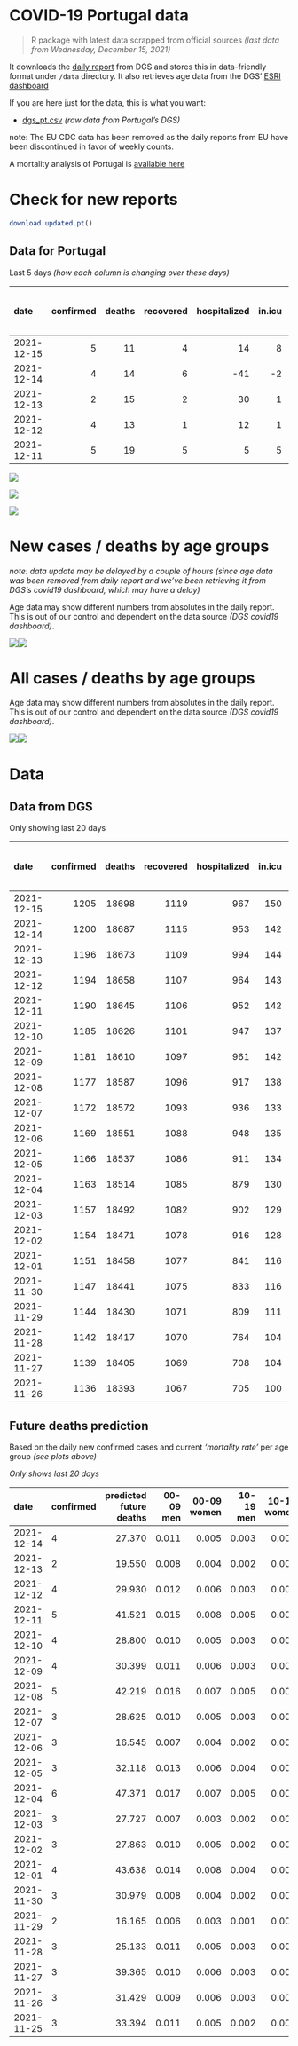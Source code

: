 COVID-19 Portugal data
================

> R package with latest data scrapped from official sources *(last data
> from Wednesday, December 15, 2021)*

It downloads the [daily
report](https://covid19.min-saude.pt/relatorio-de-situacao/) from DGS
and stores this in data-friendly format under `/data` directory. It also
retrieves age data from the DGS’ [ESRI
dashboard](https://covid19.min-saude.pt/ponto-de-situacao-atual-em-portugal/)

If you are here just for the data, this is what you want:

-   [dgs\_pt.csv](raw/master/data/dgs_pt.csv) *(raw data from Portugal’s
    DGS)*

note: The EU CDC data has been removed as the daily reports from EU have
been discontinued in favor of weekly counts.

A mortality analysis of Portugal is [available
here](https://averissimo.github.io/covid19-analysis/mortality.html)

# Check for new reports

``` r
download.updated.pt()
```

## Data for Portugal

Last 5 days *(how each column is changing over these days)*

| date       | confirmed | deaths | recovered | hospitalized | in.icu | first vaccine | second vaccine | confirmed m 00-09 | confirmed w 00-09 | confirmed m 10-19 | confirmed w 10-19 | confirmed m 20-29 | confirmed w 20-29 | confirmed m 30-39 | confirmed w 30-39 | confirmed m 40-49 | confirmed w 40-49 | confirmed m 50-59 | confirmed w 50-59 | confirmed m 60-69 | confirmed w 60-69 | confirmed m 70-79 | confirmed w 70-79 | confirmed m 80+ | confirmed w 80+ | death m 00-09 | death w 00-09 | death m 10-19 | death w 10-19 | death m 20-29 | death w 20-29 | death m 30-39 | death w 30-39 | death m 40-49 | death w 40-49 | death m 50-59 | death w 50-59 | death m 60-69 | death w 60-69 | death m 70-79 | death w 70-79 | death m 80+ | death w 80+ |
|:-----------|----------:|-------:|----------:|-------------:|-------:|--------------:|---------------:|------------------:|------------------:|------------------:|------------------:|------------------:|------------------:|------------------:|------------------:|------------------:|------------------:|------------------:|------------------:|------------------:|------------------:|------------------:|------------------:|----------------:|----------------:|--------------:|--------------:|--------------:|--------------:|--------------:|--------------:|--------------:|--------------:|--------------:|--------------:|--------------:|--------------:|--------------:|--------------:|--------------:|--------------:|------------:|------------:|
| 2021-12-15 |         5 |     11 |         4 |           14 |      8 |            NA |             NA |                NA |                NA |                NA |                NA |                NA |                NA |                NA |                NA |                NA |                NA |                NA |                NA |                NA |                NA |                NA |                NA |              NA |              NA |            NA |            NA |            NA |            NA |            NA |            NA |            NA |            NA |            NA |            NA |            NA |            NA |            NA |            NA |            NA |            NA |          NA |          NA |
| 2021-12-14 |         4 |     14 |         6 |          -41 |     -2 |            NA |             NA |               220 |               208 |               180 |               160 |               299 |               247 |               306 |               259 |               319 |               332 |               209 |               249 |               189 |               183 |                82 |                75 |              25 |              40 |             0 |             0 |             0 |             0 |             0 |             0 |             0 |             0 |             1 |             0 |             0 |             0 |             2 |             0 |             1 |             3 |           2 |           5 |
| 2021-12-13 |         2 |     15 |         2 |           30 |      1 |            NA |             NA |               164 |               174 |               117 |               120 |               168 |               159 |               163 |               161 |               189 |               191 |               163 |               160 |               118 |               103 |                50 |                58 |              19 |              36 |             0 |             0 |             0 |             0 |             0 |             0 |             0 |             0 |             0 |             1 |             0 |             0 |             3 |             1 |             4 |             1 |           3 |           2 |
| 2021-12-12 |         4 |     13 |         1 |           12 |      1 |            NA |             NA |               255 |               251 |               207 |               203 |               355 |               236 |               259 |               277 |               343 |               316 |               266 |               273 |               189 |               194 |                89 |                93 |              28 |              42 |             0 |             0 |             0 |             0 |             0 |             0 |             0 |             0 |             0 |             0 |             0 |             0 |             1 |             1 |             5 |             1 |           2 |           3 |
| 2021-12-11 |         5 |     19 |         5 |            5 |      5 |            NA |             NA |               321 |               343 |               336 |               277 |               419 |               345 |               416 |               404 |               434 |               531 |               303 |               368 |               246 |               283 |               125 |               122 |              42 |              59 |             0 |             0 |             0 |             0 |             0 |             0 |             0 |             0 |             0 |             0 |             1 |             0 |             1 |             0 |             3 |             1 |           8 |           5 |

![](README_files/figure-gfm/totals-1.svg)<!-- -->

![](README_files/figure-gfm/differential-1.svg)<!-- -->

![](README_files/figure-gfm/differential_7days-1.svg)<!-- -->

# New cases / deaths by age groups

*note: data update may be delayed by a couple of hours (since age data
was been removed from daily report and we’ve been retrieving it from
DGS’s covid19 dashboard, which may have a delay)*

Age data may show different numbers from absolutes in the daily report.
This is out of our control and dependent on the data source *(DGS
covid19 dashboard)*.

![](README_files/figure-gfm/new_cases_deaths-1.svg)<!-- -->![](README_files/figure-gfm/new_cases_deaths-2.svg)<!-- -->

# All cases / deaths by age groups

Age data may show different numbers from absolutes in the daily report.
This is out of our control and dependent on the data source *(DGS
covid19 dashboard)*.

![](README_files/figure-gfm/total_cases_deaths-1.svg)<!-- -->![](README_files/figure-gfm/total_cases_deaths-2.svg)<!-- -->

# Data

## Data from DGS

Only showing last 20 days

| date       | confirmed | deaths | recovered | hospitalized | in.icu | confirmed m 00-09 | confirmed w 00-09 | confirmed m 10-19 | confirmed w 10-19 | confirmed m 20-29 | confirmed w 20-29 | confirmed m 30-39 | confirmed w 30-39 | confirmed m 40-49 | confirmed w 40-49 | confirmed m 50-59 | confirmed w 50-59 | confirmed m 60-69 | confirmed w 60-69 | confirmed m 70-79 | confirmed w 70-79 | confirmed m 80+ | confirmed w 80+ | death m 00-09 | death w 00-09 | death m 10-19 | death w 10-19 | death m 20-29 | death w 20-29 | death m 30-39 | death w 30-39 | death m 40-49 | death w 40-49 | death m 50-59 | death w 50-59 | death m 60-69 | death w 60-69 | death m 70-79 | death w 70-79 | death m 80+ | death w 80+ | first vaccine | second vaccine |
|:-----------|----------:|-------:|----------:|-------------:|-------:|------------------:|------------------:|------------------:|------------------:|------------------:|------------------:|------------------:|------------------:|------------------:|------------------:|------------------:|------------------:|------------------:|------------------:|------------------:|------------------:|----------------:|----------------:|--------------:|--------------:|--------------:|--------------:|--------------:|--------------:|--------------:|--------------:|--------------:|--------------:|--------------:|--------------:|--------------:|--------------:|--------------:|--------------:|------------:|------------:|--------------:|---------------:|
| 2021-12-15 |      1205 |  18698 |      1119 |          967 |    150 |                NA |                NA |                NA |                NA |                NA |                NA |                NA |                NA |                NA |                NA |                NA |                NA |                NA |                NA |                NA |                NA |              NA |              NA |            NA |            NA |            NA |            NA |            NA |            NA |            NA |            NA |            NA |            NA |            NA |            NA |            NA |            NA |            NA |            NA |          NA |          NA |            NA |             NA |
| 2021-12-14 |      1200 |  18687 |      1115 |          953 |    142 |             41897 |             40395 |             64516 |             63649 |             95901 |             96822 |             83480 |             92707 |             87012 |            105881 |             72430 |             90147 |             53484 |             58687 |             33928 |             37920 |           27110 |           53395 |             2 |             1 |             1 |             1 |             8 |             5 |            27 |            20 |           116 |            73 |           378 |           160 |          1182 |           528 |          2507 |          1525 |        5585 |        6568 |            NA |             NA |
| 2021-12-13 |      1196 |  18673 |      1109 |          994 |    144 |             41677 |             40187 |             64336 |             63489 |             95602 |             96575 |             83174 |             92448 |             86693 |            105549 |             72221 |             89898 |             53295 |             58504 |             33846 |             37845 |           27085 |           53355 |             2 |             1 |             1 |             1 |             8 |             5 |            27 |            20 |           115 |            73 |           378 |           160 |          1180 |           528 |          2506 |          1522 |        5583 |        6563 |            NA |             NA |
| 2021-12-12 |      1194 |  18658 |      1107 |          964 |    143 |             41513 |             40013 |             64219 |             63369 |             95434 |             96416 |             83011 |             92287 |             86504 |            105358 |             72058 |             89738 |             53177 |             58401 |             33796 |             37787 |           27066 |           53319 |             2 |             1 |             1 |             1 |             8 |             5 |            27 |            20 |           115 |            72 |           378 |           160 |          1177 |           527 |          2502 |          1521 |        5580 |        6561 |            NA |             NA |
| 2021-12-11 |      1190 |  18645 |      1106 |          952 |    142 |             41258 |             39762 |             64012 |             63166 |             95079 |             96180 |             82752 |             92010 |             86161 |            105042 |             71792 |             89465 |             52988 |             58207 |             33707 |             37694 |           27038 |           53277 |             2 |             1 |             1 |             1 |             8 |             5 |            27 |            20 |           115 |            72 |           378 |           160 |          1176 |           526 |          2497 |          1520 |        5578 |        6558 |            NA |             NA |
| 2021-12-10 |      1185 |  18626 |      1101 |          947 |    137 |             40937 |             39419 |             63676 |             62889 |             94660 |             95835 |             82336 |             91606 |             85727 |            104511 |             71489 |             89097 |             52742 |             57924 |             33582 |             37572 |           26996 |           53218 |             2 |             1 |             1 |             1 |             8 |             5 |            27 |            20 |           115 |            72 |           377 |           160 |          1175 |           526 |          2494 |          1519 |        5570 |        6553 |            NA |             NA |
| 2021-12-09 |      1181 |  18610 |      1097 |          961 |    142 |             40724 |             39212 |             63457 |             62717 |             94346 |             95575 |             82031 |             91315 |             85429 |            104196 |             71233 |             88847 |             52557 |             57729 |             33484 |             37464 |           26972 |           53187 |             2 |             1 |             1 |             1 |             8 |             5 |            27 |            20 |           114 |            72 |           376 |           160 |          1174 |           525 |          2489 |          1519 |        5566 |        6550 |            NA |             NA |
| 2021-12-08 |      1177 |  18587 |      1096 |          917 |    138 |             40488 |             38986 |             63236 |             62532 |             93991 |             95339 |             81736 |             91048 |             85169 |            103918 |             71040 |             88604 |             52389 |             57554 |             33396 |             37381 |           26933 |           53146 |             2 |             1 |             1 |             1 |             8 |             5 |            27 |            20 |           114 |            72 |           376 |           160 |          1170 |           525 |          2485 |          1518 |        5559 |        6543 |            NA |             NA |
| 2021-12-07 |      1172 |  18572 |      1093 |          936 |    133 |             40162 |             38691 |             62934 |             62263 |             93481 |             95056 |             81343 |             90653 |             84733 |            103455 |             70730 |             88238 |             52127 |             57264 |             33245 |             37245 |           26904 |           53083 |             2 |             1 |             1 |             1 |             8 |             5 |            27 |            20 |           114 |            72 |           376 |           160 |          1170 |           524 |          2480 |          1518 |        5553 |        6540 |            NA |             NA |
| 2021-12-06 |      1169 |  18551 |      1088 |          948 |    135 |             39953 |             38500 |             62765 |             62099 |             93181 |             94867 |             81081 |             90394 |             84444 |            103152 |             70534 |             87995 |             51930 |             57078 |             33148 |             37142 |           26881 |           53048 |             2 |             1 |             1 |             1 |             8 |             5 |            27 |            20 |           114 |            72 |           376 |           160 |          1169 |           523 |          2478 |          1514 |        5548 |        6532 |            NA |             NA |
| 2021-12-05 |      1166 |  18537 |      1086 |          911 |    134 |             39804 |             38342 |             62623 |             61990 |             93007 |             94727 |             80920 |             90221 |             84252 |            102941 |             70406 |             87851 |             51836 |             56984 |             33100 |             37083 |           26862 |           53029 |             2 |             1 |             1 |             1 |             8 |             5 |            27 |            20 |           114 |            72 |           376 |           160 |          1169 |           523 |          2472 |          1514 |        5543 |        6529 |            NA |             NA |
| 2021-12-04 |      1163 |  18514 |      1085 |          879 |    130 |             39540 |             38084 |             62386 |             61798 |             92700 |             94529 |             80688 |             89965 |             83901 |            102572 |             70198 |             87602 |             51645 |             56780 |             33009 |             36993 |           26828 |           52978 |             2 |             1 |             1 |             1 |             8 |             5 |            27 |            20 |           114 |            72 |           375 |           160 |          1167 |           523 |          2469 |          1514 |        5536 |        6519 |            NA |             NA |
| 2021-12-03 |      1157 |  18492 |      1082 |          902 |    129 |             39184 |             37801 |             62048 |             61515 |             92244 |             94162 |             80260 |             89587 |             83433 |            102044 |             69820 |             87214 |             51371 |             56487 |             32831 |             36842 |           26791 |           52914 |             2 |             1 |             1 |             1 |             8 |             5 |            27 |            20 |           114 |            72 |           375 |           159 |          1165 |           521 |          2466 |          1509 |        5530 |        6516 |            NA |             NA |
| 2021-12-02 |      1154 |  18471 |      1078 |          916 |    128 |             39045 |             37682 |             61910 |             61411 |             92046 |             94017 |             80072 |             89388 |             83219 |            101830 |             69646 |             87054 |             51232 |             56344 |             32740 |             36750 |           26766 |           52865 |             2 |             1 |             1 |             1 |             8 |             5 |            27 |            20 |           114 |            72 |           375 |           159 |          1162 |           521 |          2466 |          1506 |        5520 |        6511 |            NA |             NA |
| 2021-12-01 |      1151 |  18458 |      1077 |          841 |    116 |             38844 |             37487 |             61752 |             61248 |             91825 |             93860 |             79848 |             89160 |             82986 |            101589 |             69464 |             86859 |             51094 |             56223 |             32654 |             36674 |           26734 |           52818 |             2 |             1 |             1 |             1 |             8 |             5 |            27 |            20 |           114 |            72 |           374 |           159 |          1162 |           521 |          2465 |          1502 |        5517 |        6507 |            NA |             NA |
| 2021-11-30 |      1147 |  18441 |      1075 |          833 |    116 |             38544 |             37164 |             61478 |             61041 |             91483 |             93617 |             79516 |             88793 |             82602 |            101188 |             69171 |             86532 |             50850 |             55984 |             32529 |             36521 |           26690 |           52749 |             2 |             1 |             1 |             1 |             8 |             5 |            27 |            20 |           114 |            72 |           373 |           159 |          1162 |           520 |          2460 |          1500 |        5512 |        6504 |            NA |             NA |
| 2021-11-29 |      1144 |  18430 |      1071 |          809 |    111 |             38369 |             37009 |             61320 |             60907 |             91246 |             93469 |             79308 |             88587 |             82382 |            100932 |             68986 |             86308 |             50708 |             55832 |             32421 |             36409 |           26661 |           52700 |             2 |             1 |             1 |             1 |             8 |             5 |            27 |            20 |           114 |            72 |           372 |           159 |          1161 |           520 |          2458 |          1498 |        5510 |        6501 |            NA |             NA |
| 2021-11-28 |      1142 |  18417 |      1070 |          764 |    104 |             38247 |             36902 |             61237 |             60834 |             91139 |             93387 |             79166 |             88450 |             82249 |            100790 |             68900 |             86192 |             50628 |             55751 |             32369 |             36363 |           26644 |           52672 |             2 |             1 |             1 |             1 |             8 |             5 |            27 |            20 |           114 |            72 |           371 |           159 |          1160 |           519 |          2457 |          1497 |        5504 |        6499 |            NA |             NA |
| 2021-11-27 |      1139 |  18405 |      1069 |          708 |    104 |             38024 |             36700 |             61046 |             60691 |             90882 |             93231 |             78977 |             88250 |             82026 |            100535 |             68741 |             86005 |             50497 |             55584 |             32292 |             36295 |           26618 |           52630 |             2 |             1 |             1 |             1 |             8 |             5 |            27 |            20 |           114 |            72 |           371 |           158 |          1158 |           519 |          2456 |          1495 |        5501 |        6496 |            NA |             NA |
| 2021-11-26 |      1136 |  18393 |      1067 |          705 |    100 |             37805 |             36465 |             60862 |             60541 |             90604 |             93044 |             78735 |             88016 |             81768 |            100296 |             68548 |             85778 |             50335 |             55387 |             32189 |             36160 |           26567 |           52562 |             2 |             1 |             1 |             1 |             8 |             5 |            27 |            20 |           113 |            72 |           371 |           158 |          1157 |           519 |          2453 |          1494 |        5499 |        6492 |            NA |             NA |

## Future deaths prediction

Based on the daily new confirmed cases and current *‘mortality rate’*
per age group *(see plots above)*

*Only shows last 20 days*

| date       | confirmed | predicted future deaths | 00-09 men | 00-09 women | 10-19 men | 10-19 women | 20-29 men | 20-29 women | 30-39 men | 30-39 women | 40-49 men | 40-49 women | 50-59 men | 50-59 women | 60-69 men | 60-69 women | 70-79 men | 70-79 women | 80+ men | 80+ women |
|:-----------|:----------|------------------------:|----------:|------------:|----------:|------------:|----------:|------------:|----------:|------------:|----------:|------------:|----------:|------------:|----------:|------------:|----------:|------------:|--------:|----------:|
| 2021-12-14 | 4         |                  27.370 |     0.011 |       0.005 |     0.003 |       0.003 |     0.025 |       0.013 |     0.099 |       0.056 |     0.425 |       0.229 |     1.091 |       0.442 |     4.177 |       1.646 |     6.059 |       3.016 |   5.150 |     4.920 |
| 2021-12-13 | 2         |                  19.550 |     0.008 |       0.004 |     0.002 |       0.002 |     0.014 |       0.008 |     0.053 |       0.035 |     0.252 |       0.132 |     0.851 |       0.284 |     2.608 |       0.927 |     3.695 |       2.333 |   3.914 |     4.428 |
| 2021-12-12 | 4         |                  29.930 |     0.012 |       0.006 |     0.003 |       0.003 |     0.030 |       0.012 |     0.084 |       0.060 |     0.457 |       0.218 |     1.388 |       0.485 |     4.177 |       1.745 |     6.576 |       3.740 |   5.768 |     5.166 |
| 2021-12-11 | 5         |                  41.521 |     0.015 |       0.008 |     0.005 |       0.004 |     0.035 |       0.018 |     0.135 |       0.087 |     0.579 |       0.366 |     1.581 |       0.653 |     5.437 |       2.546 |     9.236 |       4.906 |   8.653 |     7.257 |
| 2021-12-10 | 4         |                  28.800 |     0.010 |       0.005 |     0.003 |       0.003 |     0.026 |       0.013 |     0.099 |       0.063 |     0.397 |       0.217 |     1.336 |       0.444 |     4.089 |       1.754 |     7.241 |       4.343 |   4.944 |     3.813 |
| 2021-12-09 | 4         |                  30.399 |     0.011 |       0.006 |     0.003 |       0.003 |     0.030 |       0.012 |     0.095 |       0.058 |     0.347 |       0.192 |     1.007 |       0.431 |     3.713 |       1.574 |     6.502 |       3.338 |   8.034 |     5.043 |
| 2021-12-08 | 5         |                  42.219 |     0.016 |       0.007 |     0.005 |       0.004 |     0.043 |       0.015 |     0.127 |       0.085 |     0.581 |       0.319 |     1.618 |       0.650 |     5.790 |       2.609 |    11.158 |       5.469 |   5.974 |     7.749 |
| 2021-12-07 | 3         |                  28.625 |     0.010 |       0.005 |     0.003 |       0.003 |     0.025 |       0.010 |     0.085 |       0.056 |     0.385 |       0.209 |     1.023 |       0.431 |     4.354 |       1.673 |     7.168 |       4.142 |   4.738 |     4.305 |
| 2021-12-06 | 3         |                  16.545 |     0.007 |       0.004 |     0.002 |       0.002 |     0.015 |       0.007 |     0.052 |       0.037 |     0.256 |       0.145 |     0.668 |       0.256 |     2.077 |       0.846 |     3.547 |       2.373 |   3.914 |     2.337 |
| 2021-12-05 | 3         |                  32.118 |     0.013 |       0.006 |     0.004 |       0.003 |     0.026 |       0.010 |     0.075 |       0.055 |     0.468 |       0.254 |     1.086 |       0.442 |     4.221 |       1.835 |     6.724 |       3.619 |   7.004 |     6.273 |
| 2021-12-04 | 6         |                  47.371 |     0.017 |       0.007 |     0.005 |       0.004 |     0.038 |       0.019 |     0.138 |       0.082 |     0.624 |       0.364 |     1.973 |       0.689 |     6.055 |       2.636 |    13.153 |       6.073 |   7.622 |     7.872 |
| 2021-12-03 | 3         |                  27.727 |     0.007 |       0.003 |     0.002 |       0.002 |     0.017 |       0.007 |     0.061 |       0.043 |     0.285 |       0.148 |     0.908 |       0.284 |     3.072 |       1.287 |     6.724 |       3.700 |   5.150 |     6.027 |
| 2021-12-02 | 3         |                  27.863 |     0.010 |       0.005 |     0.002 |       0.003 |     0.018 |       0.008 |     0.072 |       0.049 |     0.311 |       0.166 |     0.950 |       0.346 |     3.050 |       1.089 |     6.355 |       3.056 |   6.592 |     5.781 |
| 2021-12-01 | 4         |                  43.638 |     0.014 |       0.008 |     0.004 |       0.003 |     0.029 |       0.013 |     0.107 |       0.079 |     0.512 |       0.276 |     1.529 |       0.580 |     5.392 |       2.150 |     9.236 |       6.153 |   9.065 |     8.488 |
| 2021-11-30 | 3         |                  30.979 |     0.008 |       0.004 |     0.002 |       0.002 |     0.020 |       0.008 |     0.067 |       0.044 |     0.293 |       0.177 |     0.965 |       0.398 |     3.138 |       1.368 |     7.980 |       4.504 |   5.974 |     6.027 |
| 2021-11-29 | 2         |                  16.165 |     0.006 |       0.003 |     0.001 |       0.001 |     0.009 |       0.004 |     0.046 |       0.030 |     0.177 |       0.098 |     0.449 |       0.206 |     1.768 |       0.729 |     3.842 |       1.850 |   3.502 |     3.444 |
| 2021-11-28 | 3         |                  25.133 |     0.011 |       0.005 |     0.003 |       0.002 |     0.021 |       0.008 |     0.061 |       0.043 |     0.297 |       0.176 |     0.830 |       0.332 |     2.895 |       1.502 |     5.690 |       2.735 |   5.356 |     5.166 |
| 2021-11-27 | 3         |                  39.365 |     0.010 |       0.006 |     0.003 |       0.002 |     0.023 |       0.010 |     0.078 |       0.050 |     0.344 |       0.165 |     1.007 |       0.403 |     3.580 |       1.772 |     7.611 |       5.429 |  10.507 |     8.365 |
| 2021-11-26 | 3         |                  31.429 |     0.009 |       0.006 |     0.003 |       0.002 |     0.022 |       0.009 |     0.070 |       0.047 |     0.339 |       0.188 |     0.986 |       0.359 |     3.558 |       1.691 |     7.020 |       4.504 |   5.974 |     6.642 |
| 2021-11-25 | 3         |                  33.394 |     0.011 |       0.005 |     0.002 |       0.003 |     0.022 |       0.008 |     0.065 |       0.043 |     0.285 |       0.188 |     0.887 |       0.359 |     4.066 |       1.655 |     7.463 |       5.510 |   6.180 |     6.642 |

